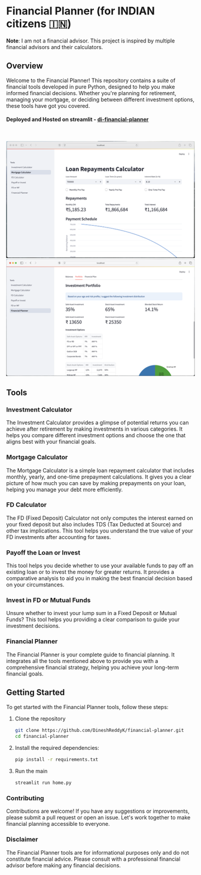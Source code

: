 # Financial Planner (for INDIAN citizens 🇮🇳)

**Note**: I am not a financial advisor. This project is inspired by multiple financial advisors and their calculators.

## Overview
Welcome to the Financial Planner! This repository contains a suite of financial tools developed in pure Python, designed to help you make informed financial decisions. Whether you're planning for retirement, managing your mortgage, or deciding between different investment options, these tools have got you covered.

#### Deployed and Hosted on streamlit - [di-financial-planner](https://di-financial-planner.streamlit.app/)

<br>

![demo](./assets/fin-plan-demo.png) ![finplan](./assets/fin-plan-portfolio.png)


## Tools
### Investment Calculator
The Investment Calculator provides a glimpse of potential returns you can achieve after retirement by making investments in various categories. It helps you compare different investment options and choose the one that aligns best with your financial goals.

### Mortgage Calculator
The Mortgage Calculator is a simple loan repayment calculator that includes monthly, yearly, and one-time prepayment calculations. It gives you a clear picture of how much you can save by making prepayments on your loan, helping you manage your debt more efficiently.

### FD Calculator
The FD (Fixed Deposit) Calculator not only computes the interest earned on your fixed deposit but also includes TDS (Tax Deducted at Source) and other tax implications. This tool helps you understand the true value of your FD investments after accounting for taxes.

### Payoff the Loan or Invest
This tool helps you decide whether to use your available funds to pay off an existing loan or to invest the money for greater returns. It provides a comparative analysis to aid you in making the best financial decision based on your circumstances.

### Invest in FD or Mutual Funds
Unsure whether to invest your lump sum in a Fixed Deposit or Mutual Funds? This tool helps you providing a clear comparison to guide your investment decisions.

### Financial Planner
The Financial Planner is your complete guide to financial planning. It integrates all the tools mentioned above to provide you with a comprehensive financial strategy, helping you achieve your long-term financial goals.


## Getting Started
To get started with the Financial Planner tools, follow these steps:

1. Clone the repository
    ```bash
    git clone https://github.com/DineshReddyK/financial-planner.git
    cd financial-planner
    ```

2. Install the required dependencies:
    ```bash
    pip install -r requirements.txt
    ```
3. Run the main
    ```bash
    streamlit run home.py
    ```

### Contributing
Contributions are welcome! If you have any suggestions or improvements, please submit a pull request or open an issue. Let's work together to make financial planning accessible to everyone.


### Disclaimer
The Financial Planner tools are for informational purposes only and do not constitute financial advice. Please consult with a professional financial advisor before making any financial decisions.

